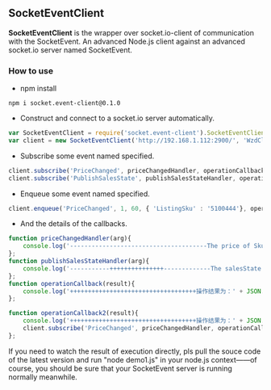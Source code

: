## SocketEventClient ##

**SocketEventClient** is the wrapper over socket.io-client of communication with the SocketEvent. An advanced Node.js client against an advanced socket.io server named SocketEvent.

### How to use ###

- npm install

``` command
npm i socket.event-client@0.1.0
```

- Construct and connect to a socket.io server automatically.

```JavaScript
var SocketEventClient = require('socket.event-client').SocketEventClient;
var client = new SocketEventClient('http://192.168.1.112:2900/', 'WzdClient_Node');
```

- Subscribe some event named specified.

```JavaScript
client.subscribe('PriceChanged', priceChangedHandler, operationCallback2); 
client.subscribe('PublishSalesState', publishSalesStateHandler, operationCallback);
```

- Enqueue some event named specified.

``` JavaScript
client.enqueue('PriceChanged', 1, 60, { 'ListingSku' : '5100444'}, operationCallback);
```

- And the details of the callbacks.

``` JavaScript
function priceChangedHandler(arg){ 
	console.log('--------------------------------------The price of Sku【' + arg.ListingSku + '】 changed! It would be handled then.'); 
};
function publishSalesStateHandler(arg){ 
	console.log('-----------+++++++++++++++-------------The salesState of Sku【' + arg.ListingSku + '】 changed! It would be handled then.'); 
};
function operationCallback(result){ 
	console.log('+++++++++++++++++++++++++++++++++++操作结果为：' + JSON.stringify(result)); 
};

function operationCallback2(result){ 
	console.log('+++++++++++++++++++++++++++++++++++操作结果为：' + JSON.stringify(result)); 
	client.subscribe('PriceChanged', priceChangedHandler, operationCallback); 
};
```

If you need to watch the result of execution directly, pls pull the souce code of the latest version and run "node demo1.js" in your node.js context——of course, you should be sure that your SocketEvent server is running normally meanwhile.
